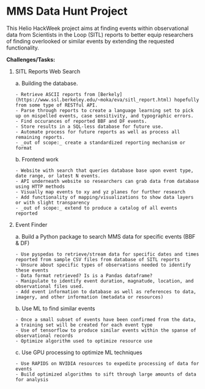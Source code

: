 # MMS Data Hunt Project

This Helio HackWeek project aims at finding events within observational data from Scientists in the Loop (SITL) reports to better equip researchers of finding overlooked or similar events by extending the requested functionality.

__Challenges/Tasks:__

1. SITL Reports Web Search

    a. Building the database.

       - Retrieve ASCII reports from [Berkely](https://www.ssl.berkeley.edu/~moka/eva/sitl_report.html) hopefully from some type of RESTful API.
       - Parse through reports to create a language learning set to pick up on mispelled events, case sensitivity, and typographic errors.
       - Find occurances of reported BBF and DF events.
       - Store results in a SQL-less database for future use.
       - Automate process for future reports as well as process all remaining reports.
       - _out of scope:_ create a standardized reporting mechanism or format

    b. Frontend work

       - Website with search that queries database base upon event type, date range, or latest N events.
       - API underneath website so researchers can grab data from database using HTTP methods
       - Visually map events to xy and yz planes for further research
       - Add functionality of mapping/visualizations to show data layers or with slight transparency
       - _out of scope:_ extend to produce a catalog of all events reported

2. Event Finder

    a. Build a Python package to search MMS data for specific events (BBF & DF)

       - Use pyspedas to retrieve/stream data for specific dates and times reported from sample CSV files from database of SITL reports
       - Unsure about specific types of observations needed to identify these events
       - Data format retrieved? Is is a Pandas dataframe?
       - Manipulate to identify event duration, magnatude, location, and observational files used.
       - Add event information to database as well as references to data, imagery, and other information (metadata or resources)

    b. Use ML to find similar events

       - Once a small subset of events have been confirmed from the data, a training set will be created for each event type
       - Use of tensorflow to produce similar events within the spanse of observational records
       - Optimize algorithm used to optimize resource use

    c. Use GPU processing to optimize ML techniques

       - Use RAPIDS on NVIDIA resources to expedite processing of data for events
       - Build optimized algorithms to sift through large amounts of data for analysis

